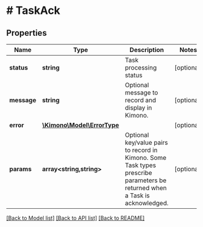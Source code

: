 # # TaskAck

## Properties

Name | Type | Description | Notes
------------ | ------------- | ------------- | -------------
**status** | **string** | Task processing status | [optional]
**message** | **string** | Optional message to record and display in Kimono. | [optional]
**error** | [**\Kimono\Model\ErrorType**](ErrorType.md) |  | [optional]
**params** | **array<string,string>** | Optional key/value pairs to record in Kimono. Some Task types prescribe parameters be returned when a Task is acknowledged. | [optional]

[[Back to Model list]](../../README.md#models) [[Back to API list]](../../README.md#endpoints) [[Back to README]](../../README.md)
